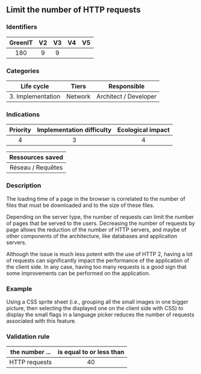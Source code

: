 ## Limit the number of HTTP requests

### Identifiers

| GreenIT | V2  | V3  | V4  | V5  |
| :-----: | :-: | :-: | :-: | :-: |
|   180   |  9  |  9  |     |     |

### Categories

|    Life cycle     |  Tiers  |      Responsible      |
| :---------------: | :-----: | :-------------------: |
| 3. Implementation | Network | Architect / Developer |

### Indications

| Priority | Implementation difficulty | Ecological impact |
| :------: | :-----------------------: | :---------------: |
|    4     |             3             |         4         |

| Ressources saved  |
| :---------------: |
| Réseau / Requêtes |

### Description

The loading time of a page in the browser is correlated to the number of files that must be downloaded and to the size
of these files.

Depending on the server type, the number of requests can limit the number of pages that be served to the users. Decreasing the number of requests by page allows the reduction of the number of HTTP servers, and maybe of other components of the architecture, like databases and application servers.

Although the issue is much less potent with the use of HTTP 2, having a lot of requests can significantly impact the
performance of the application of the client side. In any case, having too many requests is a good sign that some improvements
can be performed on the application.

### Example

Using a CSS sprite sheet (i.e., grouping all the small images in one bigger picture, then selecting the displayed one on the client side with CSS) to display the small flags in a language picker reduces the number of requests associated with this feature.

### Validation rule

| the number ... | is equal to or less than |
| -------------- | :----------------------: |
| HTTP requests  |            40            |
